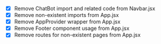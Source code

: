 - [x] Remove ChatBot import and related code from Navbar.jsx
- [x] Remove non-existent imports from App.jsx
- [x] Remove AppProvider wrapper from App.jsx
- [x] Remove Footer component usage from App.jsx
- [x] Remove routes for non-existent pages from App.jsx
